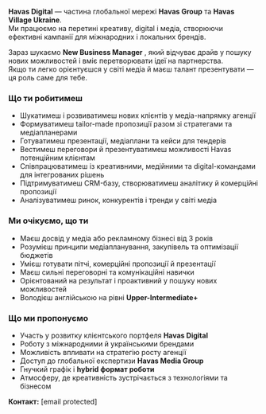**Havas Digital** — частина глобальної мережі **Havas Group** та **Havas
Village Ukraine**.  
Ми працюємо на перетині креативу, digital і медіа, створюючи ефективні
кампанії для міжнародних і локальних брендів.

Зараз шукаємо **New Business Manager** , який відчуває драйв у пошуку нових
можливостей і вміє перетворювати ідеї на партнерства.  
Якщо ти легко орієнтуєшся у світі медіа й маєш талант презентувати — ця роль
саме для тебе.

### **Що ти робитимеш**

  * Шукатимеш і розвиватимеш нових клієнтів у медіа-напрямку агенції
  * Формуватимеш tailor-made пропозиції разом зі стратегами та медіапланерами
  * Готуватимеш презентації, медіаплани та кейси для тендерів
  * Вестимеш переговори й презентуватимеш можливості Havas потенційним клієнтам
  * Співпрацюватимеш із креативними, медійними та digital-командами для інтегрованих рішень
  * Підтримуватимеш CRM-базу, створюватимеш аналітику й комерційні пропозиції
  * Аналізуватимеш ринок, конкурентів і тренди у світі медіа

### **Ми очікуємо, що ти**

  * Маєш досвід у медіа або рекламному бізнесі від 3 років
  * Розумієш принципи медіапланування, закупівель та оптимізації бюджетів
  * Умієш готувати пітчі, комерційні пропозиції й презентації
  * Маєш сильні переговорні та комунікаційні навички
  * Орієнтований на результат і проактивний у пошуку нових можливостей
  * Володієш англійською на рівні **Upper-Intermediate+**

### **Що ми пропонуємо**

  * Участь у розвитку клієнтського портфеля **Havas Digital**
  * Роботу з міжнародними й українськими брендами
  * Можливість впливати на стратегію росту агенції
  * Доступ до глобальної експертизи **Havas Media Group**
  * Гнучкий графік і **hybrid формат роботи**
  * Атмосферу, де креативність зустрічається з технологіями та бізнесом

**Контакт:** [email protected]
